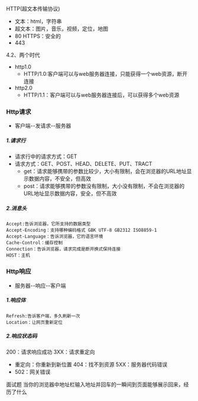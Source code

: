 HTTP(超文本传输协议)
* 文本：html，字符串
* 超文本：图片，音乐，视频，定位，地图
* 80
HTTPS：安全的
* 443

4.2、两个时代
* http1.0
	* HTTP/1.0:客户端可以与web服务器连接，只能获得一个web资源，断开连接
* http2.0
	* HTTP/1.1：客户端可以与web服务器连接后，可以获得多个web资源

### Http请求
* 客户端--发请求--服务器

##### 1.请求行
* 请求行中的请求方式：GET
* 请求方式：GET、POST、HEAD、DELETE、PUT、TRACT
	* get：请求能够携带的参数比较少，大小有限制，会在浏览器的URL地址显示数据内容，不安全，但高效
	* post：请求能够携带的参数没有限制，大小没有限制，不会在浏览器的URL地址显示数据内容，安全，但不高效

##### 2.消息头
```
Accept:告诉浏览器，它所支持的数据类型
Accept-Encoding：支持哪种编码格式 GBK UTF-8 GB2312 ISO8859-1
Accept-Language：告诉浏览器，它的语言环境
Cache-Control：缓存控制
Connection：告诉浏览器，请求完成是断开换式保持连接
HOST：主机
```



### Http响应
* 服务器--响应--客户端

##### 1.响应体
```
Refresh:告诉客户端，多久刷新一次
Location：让网页重新定位
```

##### 2.响应状态码
200：请求响应成功
3XX：请求重定向
* 重定向：你重新到新位置
404：找不到资源
5XX：服务器代码错误
* 502：网关错误


面试题
当你的浏览器中地址栏输入地址并回车的一瞬间到页面能够展示回来，经历了什么
